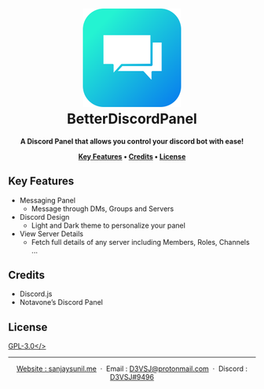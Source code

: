 
<h1 align="center">
  <br>
  <a href="https://github.com/D3VSJ/BetterDiscordPanel"><img src="./assets/images/betterdiscordpanel.png" alt="Logo" width="200"></a>
  <br>
	BetterDiscordPanel
  <br>
</h1>

<h4 align="center">A Discord Panel that allows you control your discord bot with ease!

<p align="center">
</p>

<p align="center">
  <a href="#key-features">Key Features</a> •
    <a href=“#credits”>Credits</a> •
  <a href="#license">License</a>
</p>

## Key Features

- Messaging Panel
    * Message through DMs, Groups and Servers
- Discord Design
    * Light and Dark theme to personalize your panel
- View Server Details
    * Fetch full details of any server including Members, Roles, Channels ...

## Credits

* Discord.js
* Notavone’s Discord Panel

## License

<a href=“”>GPL-3.0</>

---

<div align="center">

Website : [sanjaysunil.me](https://sanjaysunil.me) &nbsp;&middot;&nbsp;
Email : [D3VSJ@protonmail.com](mailto:D3VSJprotonmail.com) &nbsp;&middot;&nbsp;
Discord : [D3VSJ#9496](https://discordapp.com/users/732336924559278181)

</div>





